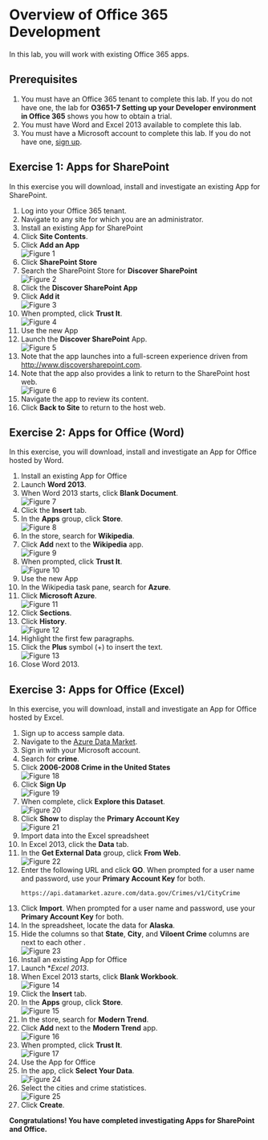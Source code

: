 # Overview of Office 365 Development
In this lab, you will work with existing Office 365 apps.

## Prerequisites
1. You must have an Office 365 tenant to complete this lab. If you do not have one, the lab for **O3651-7 Setting up your Developer environment in Office 365** shows you how to obtain a trial.
2. You must have Word and Excel 2013 available to complete this lab.
3. You must have a Microsoft account to complete this lab. If you do not have one, [sign up](https://signup.live.com/signup.aspx?lic=1).

## Exercise 1: Apps for SharePoint 
In this exercise you will download, install and investigate an existing App for SharePoint.

1. Log into your Office 365 tenant.
  1. Navigate to any site for which you are an administrator.
2. Install an existing App for SharePoint
  1. Click **Site Contents**.
  2. Click **Add an App**<br/>
     ![](Images/01.png?raw=true "Figure 1")
  3. Click **SharePoint Store**
  4. Search the SharePoint Store for **Discover SharePoint**<br/>
     ![](Images/02.png?raw=true "Figure 2")
  5. Click the **Discover SharePoint App**
  6. Click **Add it**<br/>
     ![](Images/03.png?raw=true "Figure 3")
  7. When prompted, click **Trust It**.<br/>
     ![](Images/04.png?raw=true "Figure 4")
3. Use the new App
  1. Launch the **Discover SharePoint** App.<br/>
     ![](Images/05.png?raw=true "Figure 5")
  2. Note that the app launches into a full-screen experience driven from http://www.discoversharepoint.com.
  3. Note that the app also provides a link to return to the SharePoint host web.<br/>
     ![](Images/06.png?raw=true "Figure 6")
  4. Navigate the app to review its content.
  5. Click **Back to Site** to return to the host web.

## Exercise 2: Apps for Office (Word)
In this exercise, you will download, install and investigate an App for Office hosted by Word.

1. Install an existing App for Office
  1. Launch **Word 2013**.
  2. When Word 2013 starts, click **Blank Document**.<br/>
     ![](Images/07.png?raw=true "Figure 7")
  3. Click the **Insert** tab.
  4. In the **Apps** group, click **Store**.<br/>
     ![](Images/08.png?raw=true "Figure 8")
  5. In the store, search for **Wikipedia**.
  6. Click **Add** next to the **Wikipedia** app.<br/>
     ![](Images/09.png?raw=true "Figure 9")
  7. When prompted, click **Trust It**.<br/>
     ![](Images/10.png?raw=true "Figure 10")
2. Use the new App
  1. In the Wikipedia task pane, search for **Azure**.
  2. Click **Microsoft Azure**.<br/>
     ![](Images/11.png?raw=true "Figure 11")
  3. Click **Sections**.
  4. Click **History**.<br/>
     ![](Images/12.png?raw=true "Figure 12")
  5. Highlight the first few paragraphs.
  6. Click the **Plus** symbol (+) to insert the text.<br/>
     ![](Images/13.png?raw=true "Figure 13")
3. Close Word 2013.

## Exercise 3: Apps for Office (Excel)
In this exercise, you will download, install and investigate an App for Office hosted by Excel.

1. Sign up to access sample data.
  1. Navigate to the [Azure Data Market](https://datamarket.azure.com).
  2. Sign in with your Microsoft account.
  3. Search for **crime**.
  4. Click **2006-2008 Crime in the United States**<br/>
     ![](Images/18.png?raw=true "Figure 18")
  5. Click **Sign Up**<br/>
     ![](Images/19.png?raw=true "Figure 19")
  6. When complete, click **Explore this Dataset**.<br/>
     ![](Images/20.png?raw=true "Figure 20")
  7. Click **Show** to display the **Primary Account Key**<br/>
     ![](Images/21.png?raw=true "Figure 21")
2. Import data into the Excel spreadsheet
  1. In Excel 2013, click the **Data** tab.
  2. In the **Get External Data** group, click **From Web**.<br/>
     ![](Images/22.png?raw=true "Figure 22")
  3. Enter the following URL  and click **GO**. When prompted for a user name and password, use your **Primary Account Key** for both.
     ```
     https://api.datamarket.azure.com/data.gov/Crimes/v1/CityCrime
     ```
  4. Click **Import**. When prompted for a user name and password, use your **Primary Account Key** for both.
  5. In the spreadsheet, locate the data for **Alaska**.
  6. Hide the columns so that **State**, **City**, and **Viloent Crime** columns are next to each other . <br/>
     ![](Images/23.png?raw=true "Figure 23")
3. Install an existing App for Office
  1. Launch **Excel 2013*.
  2. When Excel 2013 starts, click **Blank Workbook**.<br/>
     ![](Images/14.png?raw=true "Figure 14")
  3. Click the **Insert** tab.
  4. In the **Apps** group, click **Store**.<br/>
     ![](Images/08.png?raw=true "Figure 15")
  5. In the store, search for **Modern Trend**.
  6. Click **Add** next to the **Modern Trend** app.<br/>
     ![](Images/16.png?raw=true "Figure 16")
  7. When prompted, click **Trust It**.<br/>
     ![](Images/17.png?raw=true "Figure 17")
4. Use the App for Office
  1. In the app, click **Select Your Data**. <br/>
     ![](Images/24.png?raw=true "Figure 24")
  2. Select the cities and crime statistices.<br/>
     ![](Images/25.png?raw=true "Figure 25")
  3. Click **Create**.

**Congratulations! You have completed investigating Apps for SharePoint and Office.**

